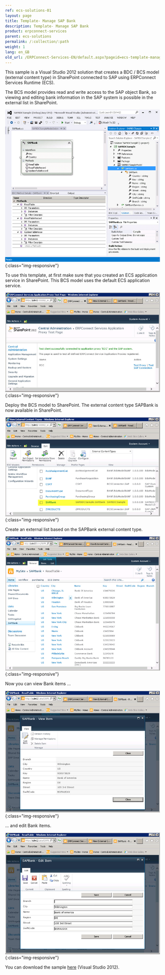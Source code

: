 ```yaml
---
ref: ecs-solutions-01
layout: page
title: Template- Manage SAP Bank
description: Template- Manage SAP Bank
product: erpconnect-services
parent: ecs-solutions
permalink: /:collection/:path
weight: 1
lang: en_GB
old_url: /ERPConnect-Services-EN/default.aspx?pageid=ecs-template-manage-sap-bank
---
```


This sample is a Visual Studio 2012 solution that creates a BDC / BCS model (external content type) in SharePoint connected to SAP using ERPConnect Services Runtime (ECS).

The BCS model provides read and write access to the SAP object Bank, so viewing and editing bank information in the SAP system is possible in the external list in SharePoint.

![ECS-Bank-VS-BCS-Sample](/img/content/ECS-Bank-VS-BCS-Sample.png){:class="img-responsive"}

To use this template, at first make sure that you created an ECS application service in SharePoint. This BCS model uses the default ECS application service. 

![ECS-Bank-Application-Service](/img/content/ECS-Bank-Application-Service.png){:class="img-responsive"}

Deploy the BCS model to SharePoint. The external content type SAPBank is now available in SharePoint. 

![ECS-Bank-External-Bank-Entity](/img/content/ECS-Bank-External-Bank-Entity.png){:class="img-responsive"}

Create an external list based on the SAPBank external content type.

![ECS-Bank-SP-External-List-List](/img/content/ECS-Bank-SP-External-List-List.png){:class="img-responsive"}

Now you can view Bank items  ...

![ECS-Bank-SP-External-List-View](/img/content/ECS-Bank-SP-External-List-View.png){:class="img-responsive"}

... and edit Bank items. 

![ECS-Bank-SP-External-List-Edit](/img/content/ECS-Bank-SP-External-List-Edit.png){:class="img-responsive"}

You can download the sample [here](https://cdn-files.theobald-software.com/help/ECS/SAPBDCSample.zip) (Visual Studio 2012).